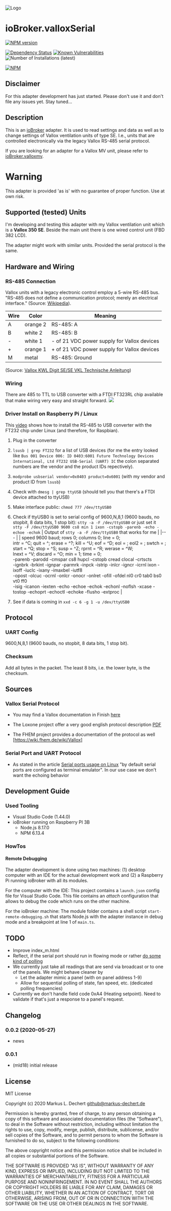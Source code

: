 ![Logo](admin/valloxserial.png)
# ioBroker.valloxSerial


[![NPM version](http://img.shields.io/npm/v/iobroker.valloxserial.svg)](https://www.npmjs.com/package/iobroker.valloxserial)

[![Dependency Status](https://img.shields.io/david/mld18/iobroker.valloxserial.svg)](https://david-dm.org/hacki11/iobroker.valloxmv)
[![Known Vulnerabilities](https://snyk.io/test/github/mld18/ioBroker.valloxserial/badge.svg)](https://snyk.io/test/github/mld18/ioBroker.valloxserial)
![Number of Installations (latest)](http://iobroker.live/badges/template-installed.svg)

[![NPM](https://nodei.co/npm/iobroker.valloxserial.png?downloads=true)](https://nodei.co/npm/iobroker.valloxserial/)

<!--
Think about these badges later on...
[![Downloads](https://img.shields.io/npm/dm/iobroker.valloxserial.svg)](https://www.npmjs.com/package/iobroker.valloxserial)
![Number of Installations (stable)](http://iobroker.live/badges/template-stable.svg)
[![Travis-CI](http://img.shields.io/travis/mld18/ioBroker.valloxserial/master.svg)](https://travis-ci.org/hacki11/ioBroker.valloxmv)
-->



## Disclaimer
For this adapter development has just started. Please don't use it and don't file any issues yet.
Stay tuned...


## Description
This is an [ioBroker](http://iobroker.net) adapter. It is used to read settings and data as well as to change settings of Vallox ventilation units of type SE. I.e., units that are controlled electronically via the legacy Vallox RS-485 serial protocol.

If you are looking for an adapter for a Vallox MV unit, please refer to [ioBroker.valloxmv](https://github.com/hacki11/ioBroker.valloxmv).

# Warning
This adapter is provided 'as is' with no guarantee of proper function. Use at own risk. 

## Supported (tested) Units
I'm developing and testing this adapter with my Vallox ventilation unit which is a **Vallox 350 SE**. Beside the main unit there is one wired control unit (FBD 382 LCD).

The adapter might work with similar units. Provided the serial protocol is the same.

## Hardware and Wiring

### RS-485 Connection
Vallox units with a legacy electronic control employ a 5-wire RS-485 bus. "RS-485 does not define a communication protocol; merely an electrical interface." (Source: [Wikipedia](https://en.wikipedia.org/wiki/RS-485)).


| Wire  | Color     | Meaning        |
| ----- |-----------|----------------|
| A     | orange 2  | RS-485: A      |
| B     | white 2   | RS-485: B      |
| -     | white 1   | - of 21 VDC power supply for Vallox devices |
| +     | orange 1  | + of 21 VDC power supply for Vallox devices |
| M     | metal     | RS-485: Ground |
(Source: [Vallox KWL Digit SE/SE VKL Technische Anleitung](https://vallox.de/Downloads/Archiv/digitSE/DIGIT-SE-Technik_f092003.pdf))

### Wiring
There are 485 to TTL to USB converter with a FTDI FT323RL chip available that make wiring very easy and straight forward.
![](doc/vallox350se_usb-ttl-485-converter_rasbpi_wiring.inkscape.png)

### Driver Install on Raspberry Pi / Linux
This [video](https://youtu.be/DXgvaibDJzo) shows how to install the RS-485 to USB converter with the FT232 chip under Linux (and therefore, for Raspbian).
1. Plug in the converter
2. `lsusb | grep FT232` for a list of USB devices (for me the entry looked like ```Bus 001 Device 006: ID 0403:6001 Future Technology Devices International, Ltd FT232 USB-Serial (UART) IC``` the colon separated numbers are the vendor and the product IDs repectively).
3.  `modprobe usbserial vendor=0x0403 product=0x6001` (with my vendor and product ID from `lsusb`)
4. Check with `dmesg | grep ttyUSB` (should tell you that there's a FTDI device attached to ttyUSB)
5. Make interface public: `chmod 777 /dev/ttyUSB0`
6. Check if ttyUSB0 is set to serial config of 9600,N,8,1 (9600 bauds, no stopbit, 8 data bits, 1 stop bit): `stty -a -F /dev/ttyUSB0` or just set it `stty -F /dev/ttyUSB0 9600 cs8 min 1 ixon -cstopb -parenb -echo -echoe -echok`
    | Output of `stty -a -F /dev/ttyUSB0` that works for me |
    |---	|
    | speed 9600 baud; rows 0; columns 0; line = 0; <br> intr = ^C; quit = ^\; erase = ^?; kill = ^U; eof = ^D; eol = <undef>; eol2 = <undef>; swtch = <undef>; start = ^Q; stop = ^S; susp = ^Z; rprnt = ^R; werase = ^W; <br> lnext = ^V; discard = ^O; min = 1; time = 0; <br> -parenb -parodd -cmspar cs8 hupcl -cstopb cread clocal -crtscts <br> -ignbrk -brkint -ignpar -parmrk -inpck -istrip -inlcr -igncr -icrnl ixon -ixoff -iuclc -ixany -imaxbel -iutf8 <br> -opost -olcuc -ocrnl -onlcr -onocr -onlret -ofill -ofdel nl0 cr0 tab0 bs0 vt0 ff0 <br> -isig -icanon -iexten -echo -echoe -echok -echonl -noflsh -xcase -tostop -echoprt -echoctl -echoke -flusho -extproc |

7. See if data is coming in `xxd -c 6 -g 1 -u /dev/ttyUSB0`


## Protocol

### UART Config
9600,N,8,1 (9600 bauds, no stopbit, 8 data bits, 1 stop bit).

### Checksum
Add all bytes in the packet. The least 8 bits, i.e. the lower byte, is the checksum.

## Sources

### Vallox Serial Protocol

* You may find a Vallox documentation in Finish [here](https://docplayer.fi/42549060-Vallox-digit-vaylaprotokolla.html)

* The Loxone project offer a very good english protocol description [PDF](https://www.loxwiki.eu/download/attachments/918242/Digit_protocol_english_RS485.pdf)

* The FHEM project provides a documentation of the protocol as well [https://wiki.fhem.de/wiki/Vallox]

### Serial Port and UART Protocol

* As stated in the article [Serial ports usage on Linux](http://www.armadeus.org/wiki/index.php?title=Serial_ports_usage_on_Linux&oldid=14638) "by default serial ports are configured as terminal emulator". In our use case we don't want the echoing behavior

## Development Guide

### Used Tooling
* Visual Studio Code (1.44.0)
* ioBroker running on Raspberry PI 3B
  * Node.js 8.17.0
  * NPM 6.13.4

### HowTos 

#### Remote Debugging
The adapter development is done using two machines: (1) desktop computer with an IDE for the actual development work and (2) a Raspberry Pi running ioBroker with all its modules.

For the computer with the IDE:
This project contains a `launch.json` config file for Visual Studio Code. This file contains an *attach* configuration that allows to debug the code which runs on the other machine. 

For the ioBroker machine:
The module folder contains a shell script `start-remote-debugging.sh` that starts Node.js with the adapter instance in debug mode and a breakpoint at line 1 of `main.ts`.


## TODO
* Improve index_m.html
* Reflect, if the serial port should run in flowing mode or rather [do some kind of polling](https://serialport.io/docs/api-stream#serialport-pause)
* We currently just take all readings that are send via broadcast or to one of the panels. We might behave cleaner by
  * Let the adapter mimic a panel (with on panel address 1-9)
  * Allow for sequential polling of state, fan speed, etc. (dedicated polling frequencies)
* Currently we don't handle field code 0xA4 (Heating setpoint). Need to validate if that's just a response to a panel's request.

## Changelog
### 0.0.2 (2020-05-27)
* news

 
### 0.0.1
* (mld18) initial release

## License

MIT License

Copyright (c) 2020 Markus L. Dechert <github@markus-dechert.de>

Permission is hereby granted, free of charge, to any person obtaining a copy
of this software and associated documentation files (the "Software"), to deal
in the Software without restriction, including without limitation the rights
to use, copy, modify, merge, publish, distribute, sublicense, and/or sell
copies of the Software, and to permit persons to whom the Software is
furnished to do so, subject to the following conditions:

The above copyright notice and this permission notice shall be included in all
copies or substantial portions of the Software.

THE SOFTWARE IS PROVIDED "AS IS", WITHOUT WARRANTY OF ANY KIND, EXPRESS OR
IMPLIED, INCLUDING BUT NOT LIMITED TO THE WARRANTIES OF MERCHANTABILITY,
FITNESS FOR A PARTICULAR PURPOSE AND NONINFRINGEMENT. IN NO EVENT SHALL THE
AUTHORS OR COPYRIGHT HOLDERS BE LIABLE FOR ANY CLAIM, DAMAGES OR OTHER
LIABILITY, WHETHER IN AN ACTION OF CONTRACT, TORT OR OTHERWISE, ARISING FROM,
OUT OF OR IN CONNECTION WITH THE SOFTWARE OR THE USE OR OTHER DEALINGS IN THE
SOFTWARE.